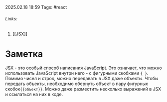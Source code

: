 2025.02.18 18:59
Tags: #react 
###### Links: 
1) [[JSX]]
# Заметка

JSX - это особый способ написания JavaScript. Это означает, что можно использовать JavaScript внутри него - с фигурными скобками `{ }`. Помимо чисел и строк, можно передавать в JSX даже объекты. Чтобы передать объекты, необходимо обернуть объект в пару фигурных скобок`{{объект}}`. Можно даже разместить несколько выражений в JSX и ссылаться на них в коде.